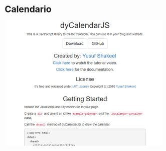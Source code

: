 # Calendario


<p align="center">
  <img src="Captura de pantalla 2024-12-10 122443.png" alt="Descripción de la imagen" width="500">
</p>
